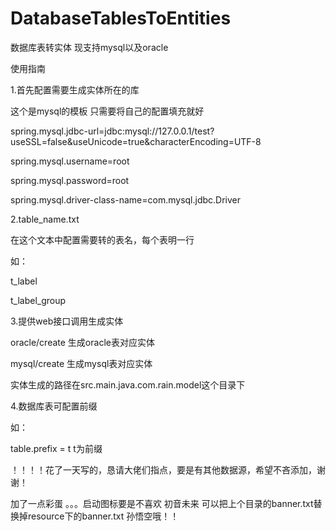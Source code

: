 # DatabaseTablesToEntities
数据库表转实体 现支持mysql以及oracle

使用指南


1.首先配置需要生成实体所在的库

这个是mysql的模板 只需要将自己的配置填充就好

spring.mysql.jdbc-url=jdbc:mysql://127.0.0.1/test?useSSL=false&useUnicode=true&characterEncoding=UTF-8


spring.mysql.username=root


spring.mysql.password=root


spring.mysql.driver-class-name=com.mysql.jdbc.Driver

2.table_name.txt

在这个文本中配置需要转的表名，每个表明一行

如：


t_label


t_label_group

3.提供web接口调用生成实体

oracle/create 生成oracle表对应实体


mysql/create  生成mysql表对应实体

实体生成的路径在src.main.java.com.rain.model这个目录下

4.数据库表可配置前缀

如：

table.prefix = t   t为前缀  








！！！！花了一天写的，恳请大佬们指点，要是有其他数据源，希望不吝添加，谢谢！




加了一点彩蛋 。。。启动图标要是不喜欢 初音未来 可以把上个目录的banner.txt替换掉resource下的banner.txt  孙悟空哦！！
